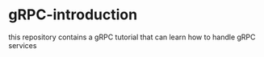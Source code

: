 # gRPC-introduction
this repository contains a gRPC tutorial that can learn how to handle gRPC services
